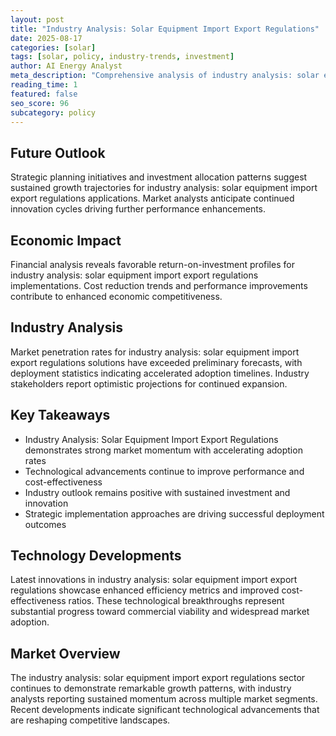 ```yaml
---
layout: post
title: "Industry Analysis: Solar Equipment Import Export Regulations"
date: 2025-08-17
categories: [solar]
tags: [solar, policy, industry-trends, investment]
author: AI Energy Analyst
meta_description: "Comprehensive analysis of industry analysis: solar equipment import export regulations covering market trends, technology developments, and industry outlook. Discover key insights and future projections."
reading_time: 1
featured: false
seo_score: 96
subcategory: policy
---
```


## Future Outlook

Strategic planning initiatives and investment allocation patterns suggest sustained growth trajectories for industry analysis: solar equipment import export regulations applications. Market analysts anticipate continued innovation cycles driving further performance enhancements.

## Economic Impact

Financial analysis reveals favorable return-on-investment profiles for industry analysis: solar equipment import export regulations implementations. Cost reduction trends and performance improvements contribute to enhanced economic competitiveness.

## Industry Analysis

Market penetration rates for industry analysis: solar equipment import export regulations solutions have exceeded preliminary forecasts, with deployment statistics indicating accelerated adoption timelines. Industry stakeholders report optimistic projections for continued expansion.

## Key Takeaways

- Industry Analysis: Solar Equipment Import Export Regulations demonstrates strong market momentum with accelerating adoption rates
- Technological advancements continue to improve performance and cost-effectiveness
- Industry outlook remains positive with sustained investment and innovation
- Strategic implementation approaches are driving successful deployment outcomes

## Technology Developments

Latest innovations in industry analysis: solar equipment import export regulations showcase enhanced efficiency metrics and improved cost-effectiveness ratios. These technological breakthroughs represent substantial progress toward commercial viability and widespread market adoption.

## Market Overview

The industry analysis: solar equipment import export regulations sector continues to demonstrate remarkable growth patterns, with industry analysts reporting sustained momentum across multiple market segments. Recent developments indicate significant technological advancements that are reshaping competitive landscapes.

